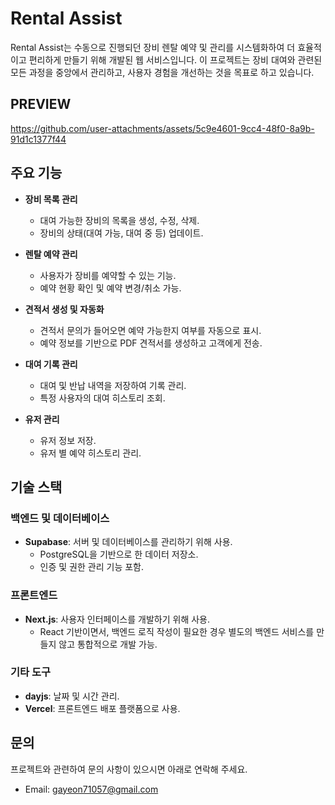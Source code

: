 # Rental Assist

Rental Assist는 수동으로 진행되던 장비 렌탈 예약 및 관리를 시스템화하여 더 효율적이고 편리하게 만들기 위해 개발된 웹 서비스입니다. 이 프로젝트는 장비 대여와 관련된 모든 과정을 중앙에서 관리하고, 사용자 경험을 개선하는 것을 목표로 하고 있습니다.

## PREVIEW


https://github.com/user-attachments/assets/5c9e4601-9cc4-48f0-8a9b-91d1c1377f44



## 주요 기능

- **장비 목록 관리**

  - 대여 가능한 장비의 목록을 생성, 수정, 삭제.
  - 장비의 상태(대여 가능, 대여 중 등) 업데이트.

- **렌탈 예약 관리**

  - 사용자가 장비를 예약할 수 있는 기능.
  - 예약 현황 확인 및 예약 변경/취소 가능.

- **견적서 생성 및 자동화**

  - 견적서 문의가 들어오면 예약 가능한지 여부를 자동으로 표시.
  - 예약 정보를 기반으로 PDF 견적서를 생성하고 고객에게 전송.

- **대여 기록 관리**

  - 대여 및 반납 내역을 저장하여 기록 관리.
  - 특정 사용자의 대여 히스토리 조회.

- **유저 관리**
  - 유저 정보 저장.
  - 유저 별 예약 히스토리 관리.

## 기술 스택

### 백엔드 및 데이터베이스

- **Supabase**: 서버 및 데이터베이스를 관리하기 위해 사용.
  - PostgreSQL을 기반으로 한 데이터 저장소.
  - 인증 및 권한 관리 기능 포함.

### 프론트엔드

- **Next.js**: 사용자 인터페이스를 개발하기 위해 사용.
  - React 기반이면서, 백엔드 로직 작성이 필요한 경우 별도의 백엔드 서비스를 만들지 않고 통합적으로 개발 가능.

### 기타 도구

- **dayjs**: 날짜 및 시간 관리.
- **Vercel**: 프론트엔드 배포 플랫폼으로 사용.

## 문의

프로젝트와 관련하여 문의 사항이 있으시면 아래로 연락해 주세요.

- Email: gayeon71057@gmail.com
